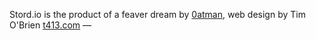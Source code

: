 
Stord.io is the product of a feaver dream by [0atman](http://www.0atman.com/), 
web design by Tim O'Brien [t413.com](http://t413.com/)
&mdash;


